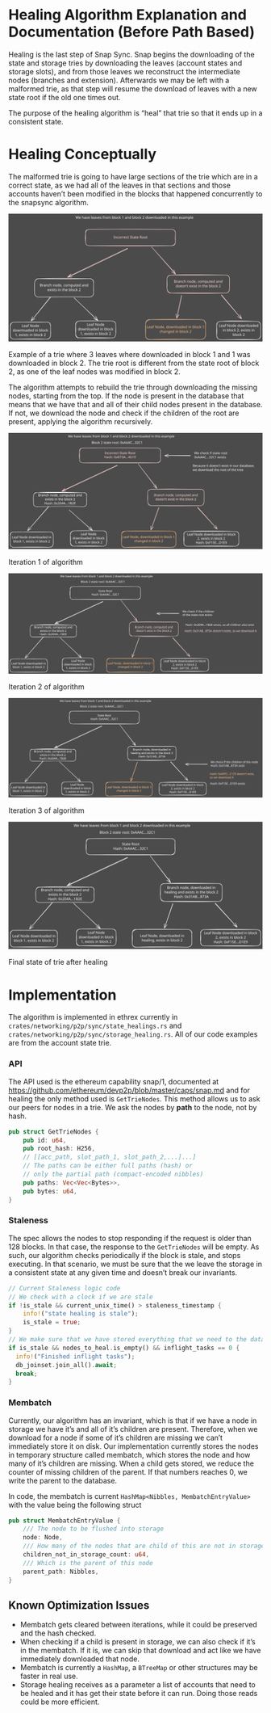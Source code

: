 # Healing Algorithm Explanation and Documentation (Before Path Based)

Healing is the last step of Snap Sync. Snap begins the downloading of the state and storage tries by downloading the leaves (account states and storage slots), and from those leaves we reconstruct the intermediate nodes (branches and extension). Afterwards we may be left with a malformed trie, as that step will resume the download of leaves with a new state root if the old one times out.

The purpose of the healing algorithm is “heal” that trie so that it ends up in a consistent state.

# Healing Conceptually

The malformed trie is going to have large sections of the trie which are in a correct state, as we had all of the leaves in that sections and those accounts haven’t been modified in the blocks that happened concurrently to the snapsync algorithm.

![Image of a trie, where the root node is in red, indicating that it’s in an incorrect state. It points to two branches, one is correct and one was computed from faulty data, and such doesn’t exist in the latest block](healing/Example_1_Step_0.svg)

Example of a trie where 3 leaves where downloaded in block 1 and 1 was downloaded in block 2. The trie root is different from the state root of block 2, as one of the leaf nodes was modified in block 2.

The algorithm attempts to rebuild the trie through downloading the missing nodes, starting from the top. If the node is present in the database that means that we have that and all of their child nodes present in the database. If not, we download the node and check if the children of the root are present, applying the algorithm recursively.

![Iteration 1 of algorithm](healing/Example_1_Step_1.svg)

Iteration 1 of algorithm

![Iteration 2 of algorithm](healing/Example_1_Step_2.svg)

Iteration 2 of algorithm

![Iteration 3 of algorithm](healing/Example_1_Step_3.svg)

Iteration 3 of algorithm

![Final state of trie after healing](healing/Example_1_Step_4.svg)

Final state of trie after healing

# Implementation

The algorithm is implemented in ethrex currently in `crates/networking/p2p/sync/state_healings.rs` and `crates/networking/p2p/sync/storage_healing.rs`. All of our code examples are from the account state trie.

### API

The API used is the ethereum capability snap/1, documented at https://github.com/ethereum/devp2p/blob/master/caps/snap.md and for healing the only method used is `GetTrieNodes`. This method allows us to ask our peers for nodes in a trie. We ask the nodes by **path** to the node, not by hash. 

```rust
pub struct GetTrieNodes {    
    pub id: u64,    
    pub root_hash: H256,    
    // [[acc_path, slot_path_1, slot_path_2,...]...]    
    // The paths can be either full paths (hash) or 
    // only the partial path (compact-encoded nibbles)    
    pub paths: Vec<Vec<Bytes>>,    
    pub bytes: u64,
}
```

### Staleness

The spec allows the nodes to stop responding if the request is older than 128 blocks. In that case, the response to the `GetTrieNodes` will be empty. As such, our algorithm checks periodically if the block is stale, and stops executing. In that scenario, we must be sure that the we leave the storage in a consistent state at any given time and doesn’t break our invariants.

```rust
// Current Staleness logic code
// We check with a clock if we are stale        
if !is_stale && current_unix_time() > staleness_timestamp {
    info!("state healing is stale");            
    is_stale = true;       
}
// We make sure that we have stored everything that we need to the database
if is_stale && nodes_to_heal.is_empty() && inflight_tasks == 0 {
  info!("Finished inflight tasks");            
  db_joinset.join_all().await;            
  break;
}
```

### Membatch

Currently, our algorithm has an invariant, which is that if we have a node in storage we have it’s and all of it’s children are present. Therefore, when we download for a node if some of it’s children are missing we can’t immediately store it on disk. Our implementation currently stores the nodes in temporary structure called membatch, which stores the node and how many of it’s children are missing. When a child gets stored, we reduce the counter of missing children of the parent. If that numbers reaches 0, we write the parent to the database.

In code, the membatch is current `HashMap<Nibbles, MembatchEntryValue>` with the value being the following struct 

```rust
pub struct MembatchEntryValue {
    /// The node to be flushed into storage
    node: Node,
    /// How many of the nodes that are child of this are not in storage
    children_not_in_storage_count: u64,
    /// Which is the parent of this node
    parent_path: Nibbles,
}
```

## Known Optimization Issues

- Membatch gets cleared between iterations, while it could be preserved and the hash checked.
- When checking if a child is present in storage, we can also check if it’s in the membatch. If it is, we can skip that download and act like we have immediately downloaded that node.
- Membatch is currently a `HashMap`, a `BTreeMap` or other structures may be faster in real use.
- Storage healing receives as a parameter a list of accounts that need to be healed and it has get their state before it can run. Doing those reads could be more efficient.
